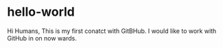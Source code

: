 # hello-world
Hi Humans,
This is my first conatct with GitBHub.
I would like to work with GitHub in on now wards.
